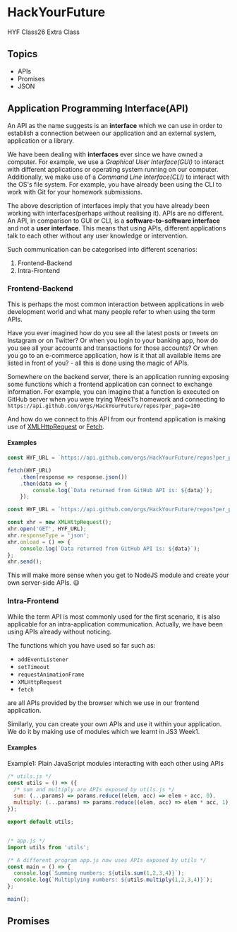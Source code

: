 # HackYourFuture

HYF Class26 Extra Class

## Topics

- APIs
- Promises
- JSON

## Application Programming Interface(API)

An API as the name suggests is an **interface** which we can use in order to establish a connection between our application and an external system, application or a library.

We have been dealing with **interfaces** ever since we have owned a computer. For example, we use a _Graphical User Interface(GUI)_ to interact with different applications or operating system running on our computer. Additionally, we make use of a _Command Line Interface(CLI)_ to interact with the OS's file system. For example, you have already been using the CLI to work with Git for your homework submissions.

The above description of interfaces imply that you have already been working with interfaces(perhaps without realising it). APIs are no different. An API, in comparison to GUI or CLI, is a **software-to-software interface** and not a **user interface**. This means that using APIs, different applications talk to each other without any user knowledge or intervention.

Such communication can be categorised into different scenarios:
1. Frontend-Backend
2. Intra-Frontend

### Frontend-Backend

This is perhaps the most common interaction between applications in web development world and what many people refer to when using the term APIs.

Have you ever imagined how do you see all the latest posts or tweets on Instagram or on Twitter? Or when you login to your banking app, how do you see all your accounts and transactions for those accounts? Or when you go to an e-commerce application, how is it that all available items are listed in front of you? - all this is done using the magic of APIs.

Somewhere on the backend server, there is an application running exposing some functions which a frontend application can connect to exchange information. For example, you can imagine that a function is executed on GitHub server when you were trying Week1's homework and connecting to `https://api.github.com/orgs/HackYourFuture/repos?per_page=100`

And how do we connect to this API from our frontend application is making use of [XMLHttpRequest](https://developer.mozilla.org/en-US/docs/Web/API/XMLHttpRequest) or [Fetch](https://developer.mozilla.org/en-US/docs/Web/API/Fetch_API).

#### Examples

```javascript
const HYF_URL = `https://api.github.com/orgs/HackYourFuture/repos?per_page=100`;

fetch(HYF_URL)
	.then(response => response.json())
	.then(data => {
		console.log(`Data returned from GitHub API is: ${data}`);
	});
```

```javascript
const HYF_URL = `https://api.github.com/orgs/HackYourFuture/repos?per_page=100`;

const xhr = new XMLHttpRequest();
xhr.open('GET', HYF_URL);
xhr.responseType = 'json';
xhr.onload = () => {
	console.log(`Data returned from GitHub API is: ${data}`);
};
xhr.send();
```

This will make more sense when you get to NodeJS module and create your own server-side APIs. :smiley:

### Intra-Frontend

While the term API is most commonly used for the first scenario, it is also applicable for an intra-application communication. Actually, we have been using APIs already without noticing. 

The functions which you have used so far such as:

- `addEventListener`
- `setTimeout`
- `requestAnimationFrame`
- `XMLHttpRequest`
- `fetch`

are all APIs provided by the browser which we use in our frontend application.

Similarly, you can create your own APIs and use it within your application. We do it by making use of modules which we learnt in JS3 Week1.

#### Examples

Example1: Plain JavaScript modules interacting with each other using APIs

```JavaScript
/* utils.js */
const utils = () => ({
  /* sum and multiply are APIs exposed by utils.js */
  sum: (...params) => params.reduce((elem, acc) => elem + acc, 0),
  multiply: (...params) => params.reduce((elem, acc) => elem * acc, 1);
});

export default utils;


/* app.js */
import utils from 'utils';

/* A different program app.js now uses APIs exposed by utils */
const main = () => {
  console.log(`Summing numbers: ${utils.sum(1,2,3,4)}`);
  console.log(`Multiplying numbers: ${utils.multiply(1,2,3,4)}`);
};

main();
```

## Promises
